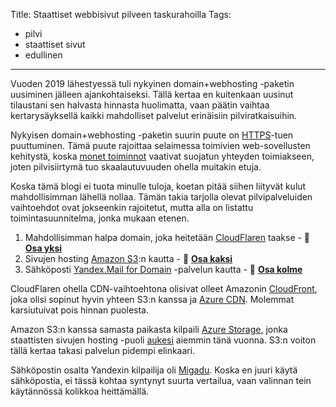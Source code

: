 Title: Staattiset webbisivut pilveen taskurahoilla
Tags: 
  - pilvi
  - staattiset sivut
  - edullinen
---
Vuoden 2019 lähestyessä tuli nykyinen domain+webhosting -paketin uusiminen jälleen ajankohtaiseksi. Tällä kertaa en kuitenkaan uusinut tilaustani sen halvasta hinnasta huolimatta, vaan päätin vaihtaa kertarysäyksellä kaikki mahdolliset palvelut erinäisiin pilviratkaisuihin.

Nykyisen domain+webhosting -paketin suurin puute on [HTTPS](https://fi.wikipedia.org/wiki/HTTPS)-tuen puuttuminen. Tämä puute rajoittaa selaimessa toimivien web-sovellusten kehitystä, koska [monet toiminnot](https://developer.mozilla.org/en-US/docs/Web/Security/Secure_Contexts/features_restricted_to_secure_contexts) vaativat suojatun yhteyden toimiakseen, joten pilvisiirtymä tuo skaalautuvuuden ohella muitakin etuja.

Koska tämä blogi ei tuota minulle tuloja, koetan pitää siihen liityvät kulut mahdollisimman lähellä nollaa. Tämän takia tarjolla olevat pilvipalveluiden vaihtoehdot ovat jokseenkin rajoitetut, mutta alla on listattu toimintasuunnitelma, jonka mukaan etenen.

1. Mahdollisimman halpa domain, joka heitetään [CloudFlaren](https://www.cloudflare.com/) taakse - 📝 **[Osa yksi](/posts/Osa_yksi_cloudflare.html)**
2. Sivujen hosting [Amazon S3](https://aws.amazon.com/s3/):n kautta - 📝 **[Osa kaksi](/posts/Osa_kaksi_s3.html)**
3. Sähköposti [Yandex.Mail for Domain](https://domain.yandex.com) -palvelun kautta - 📝 **[Osa kolme](/posts/Osa_kolme_yandex.html)**

CloudFlaren ohella CDN-vaihtoehtona olisivat olleet Amazonin [CloudFront](https://aws.amazon.com/cloudfront/), joka olisi sopinut hyvin yhteen S3:n kanssa ja [Azure CDN](https://azure.microsoft.com/en-us/services/cdn/). Molemmat karsiutuivat pois hinnan puolesta.

Amazon S3:n kanssa samasta paikasta kilpaili [Azure Storage](https://azure.microsoft.com/en-us/services/storage/), jonka staattisten sivujen hosting -puoli [aukesi](https://azure.microsoft.com/en-us/blog/azure-storage-static-web-hosting-public-preview/) aiemmin tänä vuonna. S3:n voiton tällä kertaa takasi palvelun pidempi elinkaari.

Sähköpostin osalta Yandexin kilpailija oli [Migadu](https://www.migadu.com/en/index.html). Koska en juuri käytä sähköpostia, ei tässä kohtaa syntynyt suurta vertailua, vaan valinnan tein käytännössä kolikkoa heittämällä.
